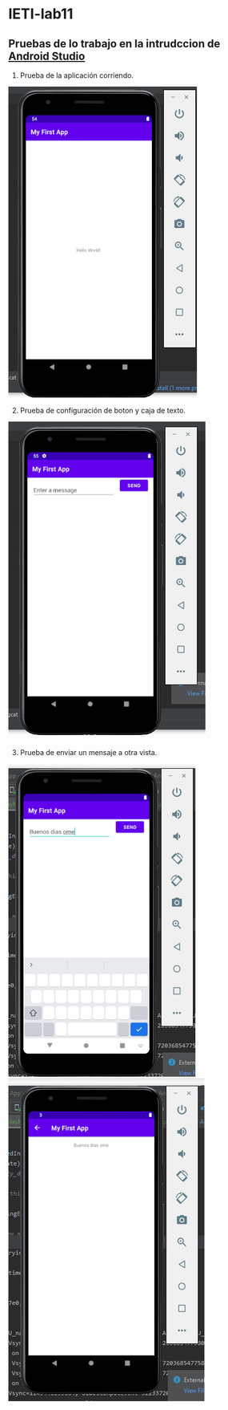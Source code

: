 # IETI-lab11

## Pruebas de lo trabajo en la intrudccion de [Android Studio](https://developer.android.com/training/basics/firstapp/)

1. Prueba de la aplicación corriendo.

![](fotos/prueba1.PNG)

2. Prueba de configuración de boton y caja de texto.

![](fotos/prueba2.PNG)

3. Prueba de enviar un mensaje a otra vista.

![](fotos/prueba3.PNG)
![](fotos/prueba4.PNG)

